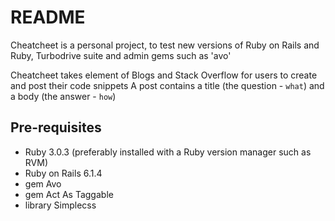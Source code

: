 # README

Cheatcheet is a personal project, to test new versions of Ruby on Rails and Ruby, Turbodrive suite and admin gems such as 'avo'

Cheatcheet takes element of Blogs and Stack Overflow for users to create and post their code snippets
A post contains a title (the question - `what`) and a body (the answer - `how`)

## Pre-requisites

- Ruby 3.0.3 (preferably installed with a Ruby version manager such as RVM)
- Ruby on Rails 6.1.4
- gem Avo
- gem Act As Taggable
- library Simplecss
